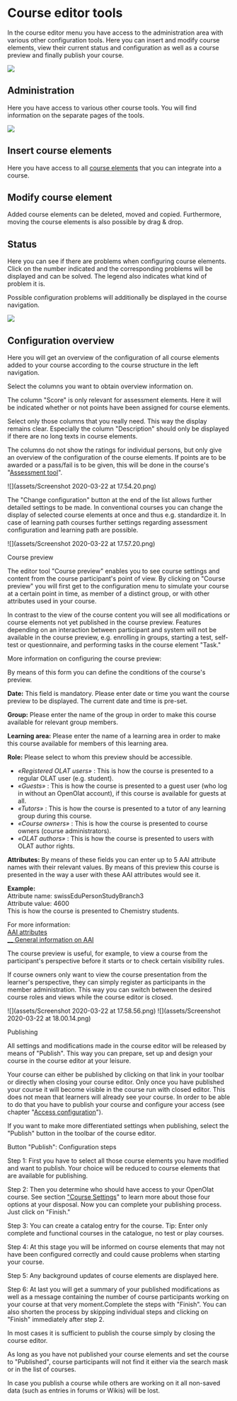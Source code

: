 # Course editor tools

In the course editor menu you have access to the administration area with
various other configuration tools. Here you can insert and modify course
elements, view their current status and configuration as well as a course
preview and finally publish your course.

![](assets/course_editor_toolbar.png)

## Administration

Here you have access to various other course tools. You will find information
on the separate pages of the tools.

![](assets/administration_tools.png)

## Insert course elements

Here you have access to all [course elements](../course_elements/index.md)
that you can integrate into a course.

## Modify course element

Added course elements can be deleted, moved and copied. Furthermore, moving
the course elements is also possible by drag & drop.

## Status

Here you can see if there are problems when configuring course elements. Click
on the number indicated and the corresponding problems will be displayed and
can be solved. The legend also indicates what kind of problem it is.

Possible configuration problems will additionally be displayed in the course
navigation.

  

![](assets/Kursstatus_problems_EN.png)

## Configuration overview

Here you will get an overview of the configuration of all course elements
added to your course according to the course structure in the left navigation.

  

Select the columns you want to obtain overview information on.

The column "Score" is only relevant for assessment elements. Here it will be
indicated whether or not points have been assigned for course elements.

Select only those columns that you really need. This way the display remains
clear. Especially the column "Description" should only be displayed if there
are no long texts in course elements.

The columns do not show the ratings for individual persons, but only give an
overview of the configuration of the course elements. If points are to be
awarded or a pass/fail is to be given, this will be done in the course's
"[Assessment tool](../course_operation/Assessment_tool_-_overview.md)".

![](assets/Screenshot 2020-03-22 at 17.54.20.png)

The "Change configuration" button at the end of the list allows further
detailed settings to be made. In conventional courses you can change the
display of selected course elements at once and thus e.g. standardize it. In
case of learning path courses further settings regarding assessment
configuration and learning path are possible.

  

![](assets/Screenshot 2020-03-22 at 17.57.20.png)

Course preview

The editor tool "Course preview" enables you to see course settings and
content from the course participant's point of view. By clicking on "Course
preview" you will first get to the configuration menu to simulate your course
at a certain point in time, as member of a distinct group, or with other
attributes used in your course.

In contrast to the view of the course content you will see all modifications
or course elements not yet published in the course preview. Features depending
on an interaction between participant and system will not be available in the
course preview, e.g. enrolling in groups, starting a test, self-test or
questionnaire, and performing tasks in the course element "Task."

 More information on configuring the course preview:

By means of this form you can define the conditions of the course's preview.  
  
**Date:** This field is mandatory. Please enter date or time you want the
course preview to be displayed. The current date and time is pre-set.  
  
**Group:** Please enter the name of the group in order to make this course
available for relevant group members.  
  
**Learning area:** Please enter the name of a learning area in order to make
this course available for members of this learning area.  
  
**Role:** Please select to whom this preview should be accessible.

  *  _«Registered OLAT users»_ : This is how the course is presented to a regular OLAT user (e.g. student).
  *  _«Guests»_ : This is how the course is presented to a guest user (who log in without an OpenOlat account), if this course is available for guests at all.
  *  _«Tutors»_ : This is how the course is presented to a tutor of any learning group during this course.
  *  _«Course owners»_ : This is how the course is presented to course owners (course administrators).
  *  _«OLAT authors»_ : This is how the course is presented to users with OLAT author rights.

 **Attributes:** By means of these fields you can enter up to 5 AAI attribute
names with their relevant values. By means of this preview this course is
presented in the way a user with these AAI attributes would see it.  
  
**Example:**  
Attribute name: swissEduPersonStudyBranch3  
Attribute value: 4600  
This is how the course is presented to Chemistry students.  
  
For more information:  
[AAI attributes ](Access_Restrictions_in_the_Expert_Mode.md)  
[__ General information on AAI](http://www.switch.ch/aai/)

The course preview is useful, for example, to view a course from the
participant's perspective before it starts or to check certain visibility
rules.

If course owners only want to view the course presentation from the learner's
perspective, they can simply register as participants in the member
administration. This way you can switch between the desired course roles and
views while the course editor is closed.

![](assets/Screenshot 2020-03-22 at 17.58.56.png)
![](assets/Screenshot 2020-03-22 at 18.00.14.png)

Publishing

All settings and modifications made in the course editor will be released by
means of "Publish". This way you can prepare, set up and design your course in
the course editor at your leisure.

Your course can either be published by clicking on that link in your toolbar
or directly when closing your course editor. Only once you have published your
course it will become visible in the course run with closed editor. This does
not mean that learners will already see your course. In order to be able to do
that you have to publish your course and configure your access (see chapter
"[Access configuration](Access_configuration.md)").

If you want to make more differentiated settings when publishing, select the
"Publish" button in the toolbar of the course editor.

 Button "Publish": Configuration steps

Step 1: First you have to select all those course elements you have modified
and want to publish. Your choice will be reduced to course elements that are
available for publishing.

Step 2: Then you determine who should have access to your OpenOlat course. See
section ["Course Settings](Course_Settings.md)" to learn more about those
four options at your disposal. Now you can complete your publishing process.
Just click on "Finish."

Step 3: You can create a catalog entry for the course. Tip: Enter only
complete and functional courses in the catalogue, no test or play courses.

Step 4: At this stage you will be informed on course elements that may not
have been configured correctly and could cause problems when starting your
course.

Step 5: Any background updates of course elements are displayed here.

Step 6: At last you will get a summary of your published modifications as well
as a message containing the number of course participants working on your
course at that very moment.Complete the steps with "Finish". You can also
shorten the process by skipping individual steps and clicking on "Finish"
immediately after step 2.

In most cases it is sufficient to publish the course simply by closing the
course editor.

As long as you have not published your course elements and set the course to
"Published", course participants will not find it either via the search mask
or in the list of courses.

In case you publish a course while others are working on it all non-saved data
(such as entries in forums or Wikis) will be lost.

